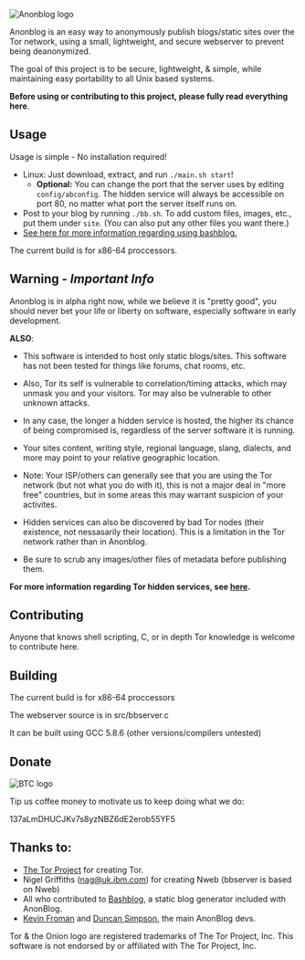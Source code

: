 ![Anonblog logo](http://i.imgur.com/tJMcQqs.png)

Anonblog is an easy way to anonymously publish blogs/static sites over the Tor network, using a small, lightweight, and secure webserver to prevent being deanonymized.

The goal of this project is to be secure, lightweight, & simple, while maintaining easy portability to all Unix based systems.

**Before using or contributing to this project, please fully read everything here**.

## Usage

Usage is simple - No installation required!

 - Linux: Just download, extract, and run `./main.sh start`!
     - **Optional:** You can change the port that the server uses by editing `config/abconfig`. The hidden service will always be accessible on port 80, no matter what port the server itself runs on.
 - Post to your blog by running `./bb.sh`. To add custom files, images, etc., put them under `site`. (You can also put any other files you want there.)
- [See here for more information regarding using bashblog.](https://github.com/cfenollosa/bashblog)

The current build is for x86-64 proccessors.

## Warning - *Important Info*

Anonblog is in alpha right now, while we believe it is "pretty good", you should never bet your life or liberty on software, especially software in early development.


**ALSO**:

- This software is intended to host only static blogs/sites. This software has not been tested for things like forums, chat rooms, etc.

- Also, Tor its self is vulnerable to correlation/timing attacks, which may unmask you and your visitors. Tor may also be vulnerable to other unknown attacks.

 - In any case, the longer a hidden service is hosted, the higher its chance of being compromised is, regardless of the server software it is running.

- Your sites content, writing style, regional language, slang, dialects, and more may point to your relative geographic location.

- Note: Your ISP/others can generally see that you are using the Tor network (but not what you do with it), this is not a major deal in "more free" countries, but in some areas this may warrant suspicion of your activites.

- Hidden services can also be discovered by bad Tor nodes (their existence, not nessasarily their location). This is a limitation in the Tor network rather than in Anonblog.

- Be sure to scrub any images/other files of metadata before publishing them.


**For more information regarding Tor hidden services, see [here](https://www.torproject.org/docs/hidden-services.html.en).**


## Contributing

Anyone that knows shell scripting, C, or in depth Tor knowledge is welcome to contribute here.

## Building

The current build is for x86-64 proccessors

The webserver source is in src/bbserver.c

It can be built using GCC 5.8.6 (other versions/compilers untested)

## Donate

![BTC logo](http://i.imgur.com/UQsoecv.png)

Tip us coffee money to motivate us to keep doing what we do:

137aLmDHUCJKv7s8yzNBZ6dE2erob55YF5


## Thanks to:

- [The Tor Project](https://torproject.org/) for creating Tor.
- Nigel Griffiths (nag@uk.ibm.com) for creating Nweb (bbserver is based on Nweb)
- All who contributed to [Bashblog](https://github.com/cfenollosa/bashblog), a static blog generator included with AnonBlog.
- [Kevin Froman](https://chaoswebs.net/?page=about) and [Duncan Simpson](https://k7dxs.xyz/), the main AnonBlog devs.


Tor & the Onion logo are registered trademarks of The Tor Project, Inc. This software is not endorsed by or affiliated with The Tor Project, Inc.
